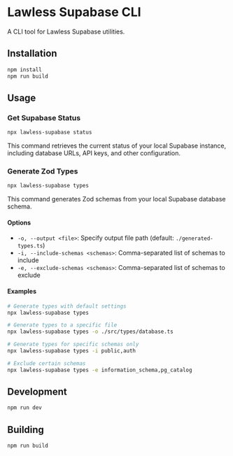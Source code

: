 # Lawless Supabase CLI

A CLI tool for Lawless Supabase utilities.

## Installation

```bash
npm install
npm run build
```

## Usage

### Get Supabase Status

```bash
npx lawless-supabase status
```

This command retrieves the current status of your local Supabase instance, including database URLs, API keys, and other configuration.

### Generate Zod Types

```bash
npx lawless-supabase types
```

This command generates Zod schemas from your local Supabase database schema.

#### Options

- `-o, --output <file>`: Specify output file path (default: `./generated-types.ts`)
- `-i, --include-schemas <schemas>`: Comma-separated list of schemas to include
- `-e, --exclude-schemas <schemas>`: Comma-separated list of schemas to exclude

#### Examples

```bash
# Generate types with default settings
npx lawless-supabase types

# Generate types to a specific file
npx lawless-supabase types -o ./src/types/database.ts

# Generate types for specific schemas only
npx lawless-supabase types -i public,auth

# Exclude certain schemas
npx lawless-supabase types -e information_schema,pg_catalog
```

## Development

```bash
npm run dev
```

## Building

```bash
npm run build
```
